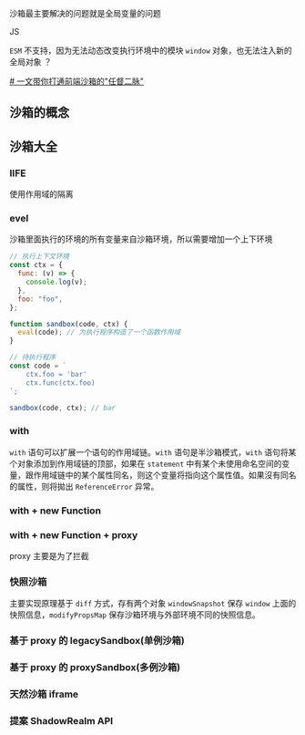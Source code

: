 
沙箱最主要解决的问题就是全局变量的问题



JS 

`ESM` 不支持，因为无法动态改变执行环境中的模块 `window` 对象，也无法注入新的全局对象 ？


[# 一文带你打通前端沙箱的"任督二脉"](https://juejin.cn/post/7124969690958397471)


## 沙箱的概念


## 沙箱大全


### IIFE

使用作用域的隔离

### evel

沙箱里面执行的环境的所有变量来自沙箱环境，所以需要增加一个上下环境

``` js
// 执行上下文环境
const ctx = {
  func: (v) => {
    console.log(v);
  },
  foo: "foo",
};

function sandbox(code, ctx) {
  eval(code); // 为执行程序构造了一个函数作用域
}

// 待执行程序
const code = `
    ctx.foo = 'bar'
    ctx.func(ctx.foo)
`;

sandbox(code, ctx); // bar
```

### with

`with` 语句可以扩展一个语句的作用域链。`with` 语句是半沙箱模式，`with` 语句将某个对象添加到作用域链的顶部，如果在 `statement` 中有某个未使用命名空间的变量，跟作用域链中的某个属性同名，则这个变量将指向这个属性值。如果沒有同名的属性，则将拋出 `ReferenceError` 异常。


### with + new Function




### with + new Function + proxy

proxy 主要是为了拦截


### 快照沙箱

主要实现原理基于 `diff` 方式，存有两个对象 `windowSnapshot` 保存 `window` 上面的快照信息，`modifyPropsMap` 保存沙箱环境与外部环境不同的快照信息。


### 基于 proxy 的 legacySandbox(单例沙箱)


### 基于 proxy 的 proxySandbox(多例沙箱)


### 天然沙箱 iframe


### 提案 ShadowRealm API

